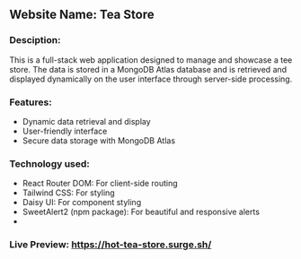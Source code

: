 ## Website Name: Tea Store
### Desciption:
This is a full-stack web application designed to manage and showcase a tee store. The data is stored in a MongoDB Atlas database and is retrieved and displayed dynamically on the user interface through server-side processing.

### Features:
- Dynamic data retrieval and display
- User-friendly interface
- Secure data storage with MongoDB Atlas

### Technology used:
- React Router DOM: For client-side routing
- Tailwind CSS: For styling
- Daisy UI: For component styling
- SweetAlert2 (npm package): For beautiful and responsive alerts
- 
### Live Preview: https://hot-tea-store.surge.sh/
